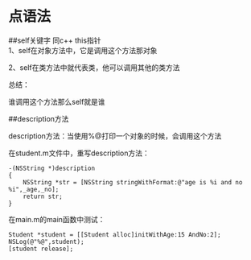 # 点语法
##self关键字
同c++ this指针  
1、self在对象方法中，它是调用这个方法那对象   

2、self在类方法中就代表类，他可以调用其他的类方法  

总结：

 谁调用这个方法那么self就是谁  

##description方法

description方法：当使用%@打印一个对象的时候，会调用这个方法   

在student.m文件中，重写description方法：

```
-(NSString *)description 
{ 
    NSString *str = [NSString stringWithFormat:@"age is %i and no %i",_age,_no]; 
    return str; 
} 
```
在main.m的main函数中测试：  

```
Student *student = [[Student alloc]initWithAge:15 AndNo:2]; 
NSLog(@"%@",student); 
[student release];
```